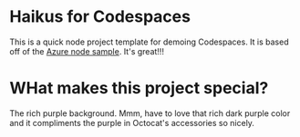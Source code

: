 
# Haikus for Codespaces

This is a quick node project template for demoing Codespaces. It is based off of the [Azure node sample](https://github.com/Azure-Samples/nodejs-docs-hello-world). It's great!!!


# WHat makes this project special?

The rich purple background.  Mmm, have to love that rich dark purple color and it compliments the purple in Octocat's accessories so nicely.